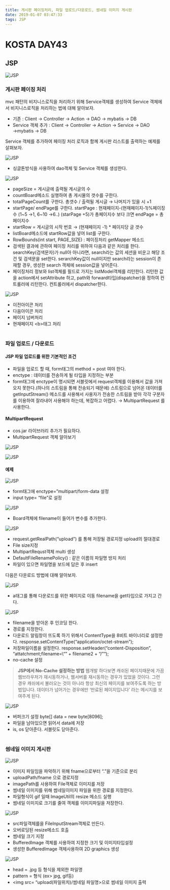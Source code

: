 ```yaml
---
title: 게시판 페이징처리, 파일 업로드/다운로드, 썸네일 이미지 게시판
date: 2019-01-07 03:47:33
tags: JSP
---
```


# KOSTA DAY43
## JSP
![JSP](images/JSP_logo.png)

### 게시판 페이징 처리
mvc 패턴의 비지니스로직을 처리하기 위해 Service객체를 생성하여 Service 객체에서 비지니스로직을 처리하는 법에 대해 알아보자.

- 기존 : Client → Controller → Action → DAO → mybatis → DB
- Service 객체 추가 : Client → Controller → Action → Service → DAO →mybatis → DB

Service 객체를 추가하여 페이징 처리 로직과 함께 게시판 리스트를 출력하는 예제를 살펴보자.

![JSP](images/jsp/JSP05-01.png)
- 싱글톤방식을 사용하여 dao객체 및 Service 객체를 생성한다.

![JSP](images/jsp/JSP05-02.png)
- pageSize = 게시글에 출력될 게시글의 수
- countBoard메소드 실행하여 총 게시물의 갯수를 구한다.
- totalPageCount를 구한다. 
총갯수 / 출력될 게시글 → 나머지가 있을 시 +1
- startPage/ endPage를 구한다.
startPage : 현재페이지-(현재페이지-1)%페이징수 (1~5 →1, 6~10 →6..)
(starPage +5)가 총페이지수 보다 크면 endPage = 총페이지수
- startRow = 게시글의 시작 번호
→ (현재페이지 -1) * 페이지당 글 갯수
- listBoard메소드에 startRow값을 넣어 list를 구한다.
- RowBounds(int start, PAGE_SIZE) : 페이징처리 getMapper 메소드
- 검색된 결과에 관하여 페이징 처리를 위하여 다음과 같은 처리를 한다.
searchKey(검색문자)가 null아 아니라면, search라는 값의 세션을 비운고 해당 조건 및 검색문을 set한다.
serarchKey값이 null이지만 search라는 session이 존재할 경우, 생성한 search 객체에 session값을 넣어준다.
- 페이징처리 정보와 list객체를 필드로 가지는 listModel객체를 리턴한다.
리턴한 값을 action에서 setAttribute 하고, path와 forward타입(dispatcher)을 정하여 컨트롤러에 리턴한다.
컨트롤러에서 dispatcher한다.

![JSP](images/jsp/JSP05-03.png)
- 이전아이콘 처리
- 다음아이콘 처리
- 페이지 넘버처리
- 현재페이지 <b\>태그 처리
<br><br>

### 파일 업로드 / 다운로드
#### JSP 파일 업로드를 위한 기본적인 조건
- 파일을 업로드 할 때, form태그의 method = post 여야 한다.
- enctype : 데이터를 전송하게 될 타입을 지정하는 부분
- form태그에 enctype이 명시되면 서블릿에서 request객체를 이용해서 값을 가져오지 못한다.(하나의 스트림을 통해 전송되기 때문에)
스트림으로 넘어온 데이터를 getInputStream() 메소드를 사용해서 사용자가 전송한 스트림을 받아 각각 구분자를 이용하여 잘라내어 사용해야 하는데, 복잡하고 어렵다.
→ MultipartRequest 를 사용한다.

#### MultipartRequest
- cos.jar 라이브러리 추가가 필요하다.
- MultipartRequest 객체 알아보기

![JSP](images/jsp/JSP05-04.png)

![JSP](images/jsp/JSP05-05.png)

#### 예제

![JSP](images/jsp/JSP05-06.png)
- form태그에 enctype=”multipart/form-data 설정
- input type= “file”로 설정

![JSP](images/jsp/JSP05-07.png)
- Board객체에 filename이 들어가 변수를 추가한다.

![JSP](images/jsp/JSP05-08.png)
- request.getRealPath(“upload”) 를 통해 저장될 경로지정
upload의 절대경로
- File size지정
- MultipartRequst객체 multi 생성
- DefaultFileRenamePolicy() : 같은 이름의 파일명 방지 처리
- 파일이 있으면 파일명을 보드에 담은 후 insert

다음은 다운로드 방법에 대해 알아보자.

![JSP](images/jsp/JSP05-09.png)
- a태그를 통해 다운로드를 위한 페이지로 이동 filename을 get타입으로 가지고 간다.

![JSP](images/jsp/JSP05-10.png)
- filename을 받아온 후 인코딩 한다.
- 경로를 지정한다.
- 다운로드 알림창이 뜨도록 하기 위해서 ContentType을 8비트 바이너리로 설정한다.
response.setContentType(“application/octet-stream”);
- 저장파일이름을 설정한다.
response.setHeader(“content-Disposition”, “attatchment;filename=\“” + filename2 + “/””);
- no-cache 설정

> **JSP에서 No-Cache 설정하는 방법**
웹개발 하다보면 캐쉬된 페이지때문에 가끔 웹브라우저가 재시동하거나, 웹서버를 재시동하는 경우가 있었을 것이다. 그런 경우 캐쉬에서 불러오는 것이 아니라 항상 최신의 페이지를 보여주도록 하는 방법입니다. 데이터가 넘어가는 경우에만 ‘만료된 페이지입니다’ 라는 메시지를 보여주게 된다.

![JSP](images/jsp/JSP05-11.png)
- 버퍼크기 설정
byte[] data = new byte[8096\];
- 파일을 남아있으면 읽어서 data에 저장
- is, os 닫아준다. 서블릿도 닫아준다.
<br><br>

### 썸네일 이미지 게시판

![JSP](images/jsp/JSP05-12.png)
- 이미지 파일임을 파악하기 위해 fname으로부터 “.”을 기준으로 분리
- uploadPath/fname 으로 경로지정
- imagePath를 사용하여 File객체로 이미지를 저장
- 썸네일 이미지를 위해 썸네일이미지 파일을 위한 경로를 지정한다.
- 파일형식이 gif 일때 ImageUtil의 resize 메소드 실행
- 썸네일 이미지로 크기를 줄여 객체를 이미지파일을 저장한다.

![JSP](images/jsp/JSP05-13.png)
- src파일객체를을 FileInputStream객체로 만든다.
- 오버로딩된 resize메소드 호출
- 썸네일 크기 지정
- BufferedImage 객체를 사용하여 지정한 크기 및 이미지타입설정
- 생성한 BufferedImage 객체사용하여 2D graphics 생성

![JSP](images/jsp/JSP05-14.png)
- head = .jpg 등 형식을 제외한 파일명
- pattern = 형식 (ex> jpg, gif등)
- <img src= “upload(파일위치)/썸네일 파일명\>으로 썸네일 이미지 출력
<br><br>